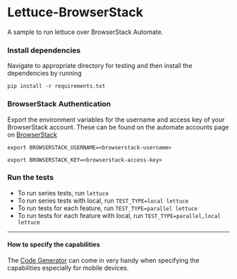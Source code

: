 # Lettuce-BrowserStack

A sample to run lettuce over BrowserStack Automate.

### Install dependencies

Navigate to appropriate directory for testing and then install the dependencies by running

`pip install -r requirements.txt`

### BrowserStack Authentication

Export the environment variables for the username and access key of your BrowserStack account.
These can be found on the automate accounts page on [BrowserStack](https://www.browserstack.com/accounts/automate)

`export BROWSERSTACK_USERNAME=<browserstack-username>`

`export BROWSERSTACK_KEY=<browserstack-access-key>`

### Run the tests

- To run series tests, run `lettuce`
- To run series tests with local, run `TEST_TYPE=local lettuce`
- To run tests for each feature, run `TEST_TYPE=parallel lettuce`
- To run tests for each feature with local, run `TEST_TYPE=parallel,local lettuce`

------

#### How to specify the capabilities

The [Code Generator](https://www.browserstack.com/automate/python#setting-os-and-browser) can come in very handy when specifying the capabilities especially for mobile devices.
